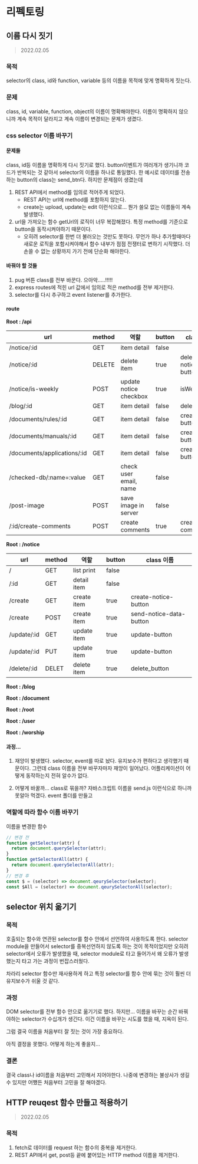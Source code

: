 # 리펙토링

## 이름 다시 짓기

> 2022.02.05

### 목적

selector의 class, id와
function, variable 등의 이름을 목적에 맞게 명확하게 짓는다.

### 문제

class, id, variable, function, object의 이름이 명확해야한다. 이름이 명확하지 않으니까 계속 목적이 달라지고 계속 이름이 변경되는 문제가 생겼다.

### css selector 이름 바꾸기

#### 문제들

class, id등 이름을 명확하게 다시 짓기로 했다. button이벤트가 여러개가 생기니까 코드가 반복되는 것 같아서 selector의 이름을 하나로 통일했다. 한 예시로 데이터를 전송하는 button의 class는 send_btn다. 하지만 문제점이 생겼는데

1. REST API에서 method를 임의로 적어주게 되었다.
   - REST API는 url에 method를 포함하지 않는다.
   - create는 upload, update는 edit 이런식으로... 뭔가 쓸모 없는 이름들이 계속 발생했다.
2. url을 가져오는 함수 getUrl의 로직이 너무 복잡해졌다. 특정 method를 기준으로 button을 동작시켜야하기 때문이다.
   - 오히려 selector를 한번 더 불러오는 것만도 못하다. 무언가 하나 추가할때마다 새로운 로직을 포함시켜야해서 함수 내부가 점점 전쟁터로 변하기 시작했다. 더 손쓸 수 없는 상황까지 가기 전에 단순화 해야한다.

#### 바꿔야 할 것들

1. pug 버튼 class를 전부 바꾼다. 으아악.....!!!!!
2. express routes에 적힌 url 값에서 임의로 적은 method를 전부 제거한다.
3. selector를 다시 추구하고 event listener를 추가한다.

#### route

**Root : /api**

| url                         | method | 역할                   | button | class 이름           |
| --------------------------- | ------ | ---------------------- | ------ | -------------------- |
| /notice/:id                 | GET    | item detail            | false  |                      |
| /notice/:id                 | DELETE | delete item            | true   | delete-notice-button |
| /notice/is-weekly           | POST   | update notice checkbox | true   | isWeekly             |
| /blog/:id                   | GET    | item detail            | false  | delete_button        |
| /documents/rules/:id        | GET    | item detail            | false  | create-button        |
| /documents/manuals/:id      | GET    | item detail            | false  | create-button        |
| /documents/applications/:id | GET    | item detail            | false  | create-button        |
| /checked-db/:name=:value    | GET    | check user email, name | false  |                      |
| /post-image                 | POST   | save image in server   | false  |                      |
| /:id/create-comments        | POST   | create comments        | true   | create-comments      |

**Root : /notice**

| url         | method | 역할        | button | class 이름              |
| ----------- | ------ | ----------- | ------ | ----------------------- |
| /           | GET    | list print  | false  |                         |
| /:id        | GET    | detail item | false  |                         |
| /create     | GET    | create item | true   | create-notice-button    |
| /create     | POST   | create item | true   | send-notice-data-button |
| /update/:id | GET    | update item | true   | update-button           |
| /update/:id | PUT    | update item | true   | update-button           |
| /delete/:id | DELET  | delete item | true   | delete_button           |

**Root : /blog**

**Root : /document**

**Root : /root**

**Root : /user**

**Root : /worship**

#### 과정...

1.  재앙이 발생했다.
    selector, event를 따로 놨다. 유지보수가 편하다고 생각했기 때문이다. 그런데 class 이름을 전부 바꾸자마자 재앙이 일어났다. 어플리케이션이 어떻게 동작하는지 전혀 알수가 없다.

2.  어떻게 바꿀까...
    class로 묶을까?
    자바스크립트 이름을 send.js
    이런식으로 하니까 못알아 먹겠다.
    event 폴더를 만들고

### 역할에 따라 함수 이름 바꾸기

이름을 변경한 함수

```js
// 변경 전
function getSelector(attr) {
  return document.querySelector(attr);
}
function getSelectorAll(attr) {
  return document.querySelectorAll(attr);
}
// 변경 후
const $ = (selector) => document.qeurySelector(selector);
const $All = (selector) => document.qeurySelectorAll(selector);
```

## selector 위치 옮기기

### 목적

호출되는 함수와 연관된 selector를 함수 안에서 선언하여 사용하도록 한다.
selector module을 만들어서 selector를 중복선언하지 않도록 하는 것이 목적이었지만 오히려 selector에서 오류가 발생했을 때, selector module로 타고 들어가서 왜 오류가 발생했는지 타고 가는 과정이 번잡스러웠다.

차라리 selector 함수만 재사용하게 하고 특정 selector를 함수 안에 묶는 것이 훨씬 더 유지보수가 쉬울 것 같다.

### 과정

DOM selector를 전부 함수 안으로 옮기기로 했다. 하지만...
이름을 바꾸는 순간 바꿔야하는 selector가 수십개가 생긴다.
이건 이름을 바꾸는 시도를 했을 때, 지옥이 된다.

그럼 결국 이름을 처음부터 잘 짓는 것이 가장 중요하다.

아직 결정을 못했다. 어떻게 하는게 좋을지...

### 결론

결국 class나 id이름을 처음부터 고민해서 지어야한다. 나중에 변경하는 불상사가 생길 수 있지만 어쨌든 처음부터 고민을 잘 해야겠다.

## HTTP reuqest 함수 만들고 적용하기

> 2022.02.05

### 목적

1. fetch로 데이터를 request 하는 함수의 중복을 제거한다.
2. REST API에서 get, post등 끝에 붙어있는 HTTP method 이름을 제거한다.
